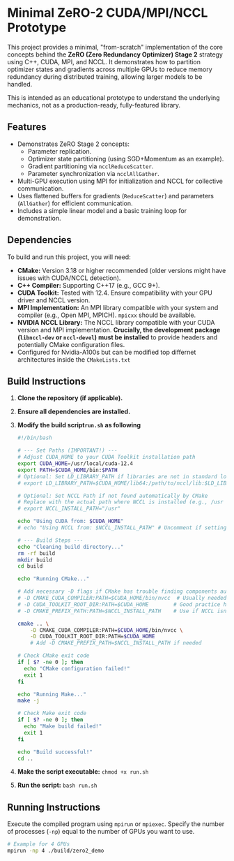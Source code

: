 # Minimal ZeRO-2 CUDA/MPI/NCCL Prototype

This project provides a minimal, "from-scratch" implementation of the core concepts behind the **ZeRO (Zero Redundancy Optimizer) Stage 2** strategy using C++, CUDA, MPI, and NCCL. It demonstrates how to partition optimizer states and gradients across multiple GPUs to reduce memory redundancy during distributed training, allowing larger models to be handled.

This is intended as an educational prototype to understand the underlying mechanics, not as a production-ready, fully-featured library.

## Features

* Demonstrates ZeRO Stage 2 concepts:
    * Parameter replication.
    * Optimizer state partitioning (using SGD+Momentum as an example).
    * Gradient partitioning via `ncclReduceScatter`.
    * Parameter synchronization via `ncclAllGather`.
* Multi-GPU execution using MPI for initialization and NCCL for collective communication.
* Uses flattened buffers for gradients (`ReduceScatter`) and parameters (`AllGather`) for efficient communication.
* Includes a simple linear model and a basic training loop for demonstration.

## Dependencies

To build and run this project, you will need:

* **CMake:** Version 3.18 or higher recommended (older versions might have issues with CUDA/NCCL detection).
* **C++ Compiler:** Supporting C++17 (e.g., GCC 9+).
* **CUDA Toolkit:** Tested with 12.4. Ensure compatibility with your GPU driver and NCCL version.
* **MPI Implementation:** An MPI library compatible with your system and compiler (e.g., Open MPI, MPICH). `mpicxx` should be available.
* **NVIDIA NCCL Library:** The NCCL library compatible with your CUDA version and MPI implementation. **Crucially, the development package (`libnccl-dev` or `nccl-devel`) must be installed** to provide headers and potentially CMake configuration files.
* Configured for Nvidia-A100s but can be modified top differnet architectures inside the `CMakeLists.txt`

## Build Instructions

1.  **Clone the repository (if applicable).**
2.  **Ensure all dependencies are installed.**
3.  **Modify the build script`run.sh` as following**

    ```bash
    #!/bin/bash

    # --- Set Paths (IMPORTANT!) ---
    # Adjust CUDA_HOME to your CUDA Toolkit installation path
    export CUDA_HOME=/usr/local/cuda-12.4
    export PATH=$CUDA_HOME/bin:$PATH
    # Optional: Set LD_LIBRARY_PATH if libraries are not in standard locations
    # export LD_LIBRARY_PATH=$CUDA_HOME/lib64:/path/to/nccl/lib:$LD_LIBRARY_PATH

    # Optional: Set NCCL Path if not found automatically by CMake
    # Replace with the actual path where NCCL is installed (e.g., /usr or /usr/local/nccl-xyz)
    # export NCCL_INSTALL_PATH="/usr"

    echo "Using CUDA from: $CUDA_HOME"
    # echo "Using NCCL from: $NCCL_INSTALL_PATH" # Uncomment if setting NCCL path

    # --- Build Steps ---
    echo "Cleaning build directory..."
    rm -rf build
    mkdir build
    cd build

    echo "Running CMake..."

    # Add necessary -D flags if CMake has trouble finding components automatically
    # -D CMAKE_CUDA_COMPILER:PATH=$CUDA_HOME/bin/nvcc  # Usually needed if multiple CUDA versions exist
    # -D CUDA_TOOLKIT_ROOT_DIR:PATH=$CUDA_HOME        # Good practice hint
    # -D CMAKE_PREFIX_PATH:PATH=$NCCL_INSTALL_PATH    # Use if NCCL isn't found automatically

    cmake .. \
        -D CMAKE_CUDA_COMPILER:PATH=$CUDA_HOME/bin/nvcc \
        -D CUDA_TOOLKIT_ROOT_DIR:PATH=$CUDA_HOME
        # Add -D CMAKE_PREFIX_PATH=$NCCL_INSTALL_PATH if needed

    # Check CMake exit code
    if [ $? -ne 0 ]; then
      echo "CMake configuration failed!"
      exit 1
    fi

    echo "Running Make..."
    make -j

    # Check Make exit code
    if [ $? -ne 0 ]; then
      echo "Make build failed!"
      exit 1
    fi

    echo "Build successful!"
    cd ..
    ```
4.  **Make the script executable:** `chmod +x run.sh`
5.  **Run the script:** `bash run.sh`

## Running Instructions

Execute the compiled program using `mpirun` or `mpiexec`. Specify the number of processes (`-np`) equal to the number of GPUs you want to use.

```bash
# Example for 4 GPUs
mpirun -np 4 ./build/zero2_demo
```